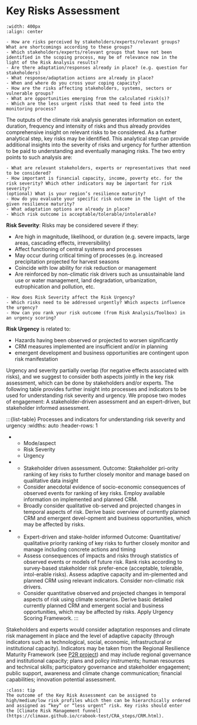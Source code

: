 Key Risks Assessment
=======================

```{image} ../../images/Framework_KeyRisk.png
:width: 400px
:align: center
```

```{margin} **Guiding questions**
- How are risks perceived by stakeholders/experts/relevant groups? What are shortcomings according to these groups?
- Which stakeholders/experts/relevant groups that have not been identified in the scoping process, may be of relevance now in the light of the Risk Analysis results?
- Are there adaptation/responses already in place? (e.g. question for stakeholders)
- What response/adaptation actions are already in place?
- When and where do you cross your coping capacity?
- How are the risks affecting stakeholders, systems, sectors or vulnerable groups?
- What are opportunities emerging from the calculated risk(s)?
- Which are the less urgent risks that need to feed into the monitoring process?
```

The outputs of the climate risk analysis generates information on extent, duration, frequency and intensity of risks and thus already provides comprehensive insight on relevant risks to be considered. As a further analytical step, key risks may be identified. This analytical step can provide additional insights into the severity of risks and urgency for further attention to be paid to understanding and eventually managing risks. The two entry points to such analysis are:

```{margin} **Guiding questions - Risk Severity**
- What are relevant stakeholders, experts or representatives that need to be considered?
- How important is financial capacity, income, poverty etc. for the risk severity? Which other indicators may be important for risk severity?
(optional) What is your region’s resilience maturity?
- How do you evaluate your specific risk outcome in the light of the given resilience maturity?
- What adaptation options are already in place?
- Which risk outcome is acceptable/tolerable/intolerable?
```

**Risk Severity**: Risks may be considered severe if they:
- Are high in magnitude, likelihood, or duration (e.g. severe impacts, large areas, cascading effects, irreversibility)
- Affect functioning of central systems and processes
- May occur during critical timing of processes (e.g. increased precipitation projected for harvest seasons
- Coincide with low ability for risk reduction or management
- Are reinforced by non-climatic risk drivers such as unsustainable land use or water management, land degradation, urbanization, eutrophication and pollution, etc.

```{margin} **Guiding questions - Risk Urgency**
- How does Risk Severity affect the Risk Urgency?
- Which risks need to be addressed urgently? Which aspects influence the urgency?
- How can you rank your risk outcome (from Risk Analysis/Toolbox) in an urgency scoring?
```

**Risk Urgency** is related to:
- Hazards having been observed or projected to worsen significantly
- CRM measures implemented are insufficient and/or in planning
- emergent development and business opportunities are contingent upon risk manifestation

Urgency and severity partially overlap (for negative effects associated with risks), and we suggest to consider both aspects jointly in the key risk assessment, which can be done by stakeholders and/or experts. The following table provides further insight into processes and indicators to be used for understanding risk severity and urgency. We propose two modes of engagement: A stakeholder-driven assessment and an expert-driven, but stakeholder informed assessment.
 
:::{list-table} Processes and indicators for understanding risk severity and urgency
:widths: auto
:header-rows: 1

*   - Mode/aspect
    - Risk Severity
    - Urgency
*   - Stakeholder driven assessment.
      Outcome: Stakeholder pri-ority ranking of key risks to further closely monitor and manage based on qualitative data insight
    - Consider anecdotal evidence of socio-economic consequences of observed events for ranking of key risks.
      Employ available information on implemented and planned CRM.
    - Broadly consider qualitative ob-served and projected changes in temporal aspects of risk.
      Derive basic overview of currently planned CRM and emergent devel-opment and business opportunities, which may be affected by risks.
*   - Expert-driven and stake-holder informed
      Outcome: Quantitative/ qualitative priority ranking of key risks to further closely monitor and manage including concrete actions and timing
    - Assess consequences of impacts and risks through statistics of observed events or models of future risk. Rank risks according to survey-based stakeholder       risk prefer-ence (acceptable, tolerable, intol-erable risks).
      Assess adaptive capacity and im-plemented and planned CRM using relevant indicators. Consider non-climatic risk drivers.
    - Consider quantitative observed and projected changes in temporal aspects of risk using climate scenarios. Derive basic detailed currently planned CRM and emergent social and business opportunities, which may be affected by risks. Apply Urgency Scoring Framework.
:::

Stakeholders and experts would consider adaptation responses and climate risk management in place and the level of adaptive capacity (through indicators such as technological, social, economic, infrastructural or institutional capacity). Indicators may be taken from the Regional Resilience Maturity Framework (see [P2R project](https://www.pathways2resilience.eu/)) and may include regional governance and institutional capacity; plans and policy instruments; human resources and technical skills; participatory governance and stakeholder engagement; public support, awareness and climate change communication; financial capabilities; innovation potential assessment.

```{admonition} You can put your own text here 
:class: tip
The outcome of the Key Risk Assessment can be assigned to high/medium/low risk profiles which then can be hierarchically ordered and assigned as “key” or “less urgent” risk. Key risks should enter the [Climate Risk Management funnel](https://climaax.github.io/crabook-test/CRA_steps/CRM.html).
```

